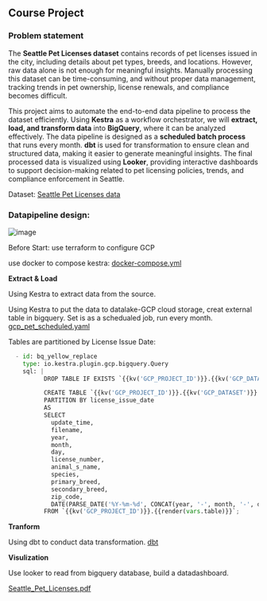
## Course Project

### Problem statement

The **Seattle Pet Licenses dataset** contains records of pet licenses issued in the city, including details about pet types, breeds, and locations. However, raw data alone is not enough for meaningful insights. Manually processing this dataset can be time-consuming, and without proper data management, tracking trends in pet ownership, license renewals, and compliance becomes difficult.

This project aims to automate the end-to-end data pipeline to process the dataset efficiently. Using **Kestra** as a workflow orchestrator, we will **extract, load, and transform data** into **BigQuery**, where it can be analyzed effectively. The data pipeline is designed as a **scheduled batch process** that runs every month. **dbt** is used for transformation to ensure clean and structured data, making it easier to generate meaningful insights. The final processed data is visualized using **Looker**, providing interactive dashboards to support decision-making related to pet licensing policies, trends, and compliance enforcement in Seattle.

Dataset: [Seattle Pet Licenses data](https://data.seattle.gov/City-Administration/Seattle-Pet-Licenses/jguv-t9rb/about_data)

### Datapipeline design:


![image](https://github.com/user-attachments/assets/4112d870-2f02-4b3d-9925-0861cff232aa)



Before Start: 
use terraform to configure GCP

use docker to compose kestra: [docker-compose.yml](https://github.com/yvt-ee/data-engineering-zoomcamp/blob/main/Project/DataIngestion-kestra/docker-compose.yml)

**Extract & Load**

Using Kestra to extract data from the source.

Using Kestra to put the data to datalake-GCP cloud storage, creat external table in bigquery. Set is as a schedualed job, run every month. [gcp_pet_scheduled.yaml](https://github.com/yvt-ee/data-engineering-zoomcamp/blob/main/Project/DataIngestion-kestra/gcp_pet_scheduled.yaml)

Tables are partitioned by License Issue Date:

```python
  - id: bq_yellow_replace
    type: io.kestra.plugin.gcp.bigquery.Query
    sql: |
          DROP TABLE IF EXISTS `{{kv('GCP_PROJECT_ID')}}.{{kv('GCP_DATASET')}}.pet_licensesdata`;

          CREATE TABLE `{{kv('GCP_PROJECT_ID')}}.{{kv('GCP_DATASET')}}.pet_licensesdata`
          PARTITION BY license_issue_date
          AS
          SELECT
            update_time,
            filename,
            year,
            month,
            day,
            license_number,
            animal_s_name,
            species,
            primary_breed,
            secondary_breed,
            zip_code,
            DATE(PARSE_DATE('%Y-%m-%d', CONCAT(year, '-', month, '-', day))) AS license_issue_date
          FROM `{{kv('GCP_PROJECT_ID')}}.{{render(vars.table)}}`;
```

**Tranform**

Using dbt to conduct data transformation. [dbt](https://github.com/yvt-ee/data-engineering-zoomcamp/tree/main/Project/dbt)

**Visulization**

Use looker to read from bigquery database, build a datadashboard.

[Seattle_Pet_Licenses.pdf](https://github.com/yvt-ee/data-engineering-zoomcamp/blob/main/Project/Seattle_Pet_Licenses.pdf)


